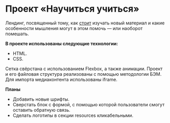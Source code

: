 # Проект «Научиться учиться»

Лендинг, посвященный тому, как [стоит](https://partycoxx.github.io/memorize-game/) изучать новый материал и какие особенности мышления могут в этом помочь — или наоборот помешать.

**В проекте использованы следующие технологии:**
- HTML.
- CSS.

Сетка свёрстана с использованием Flexbox, а также анимации.
Проект и его файловая структура реализованы с помощью методологии БЭМ.
Для импорта медиаконтента использованы iframe.

**Планы**

- Добавить новые шрифты.
- Сверстать блок с формой, с помощью которой пользователи смогут оставить обратную связь.
- Сделать логотипы в секции resources кликабельными.


